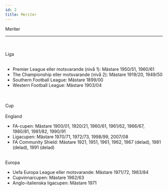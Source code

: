```yaml
---
id: 2
title: Meriter
---
```


<div> Meriter </div>

---
<br>
<br>
<div>Liga</div>
<br>
<ul>
  <li>Premier League eller motsvarande (nivå 1): Mästare 1950/51, 1960/61</li>
  <li>The Championship eller motsvarande (nivå 2): Mästare 1919/20, 1949/50</li>
  <li>Southern Football League: Mästare 1899/00</li>
  <li>Western Football League: Mästare 1903/04</li>
</ul>
<br>
<br>
<div>Cup </div>
<br>
<div> England</div>
<ul>
    <li>FA-cupen: Mästare 1900/01, 1920/21, 1960/61, 1961/62, 1966/67, 1980/81, 1981/82, 1990/91</li>
    <li>Ligacupen: Mästare 1970/71, 1972/73, 1998/99, 2007/08</li>
    <li>FA Community Shield: Mästare 1921, 1951, 1961, 1962, 1967 (delad), 1981 (delad), 1991 (delad)</li>
</ul>
<br>
<div>Europa</div>
<ul>
    <li>Uefa Europa League eller motsvarande: Mästare 1971/72, 1983/84</li>
    <li>Cupvinnarcupen: Mästare 1962/63</li>
    <li>Anglo-italienska ligacupen: Mästare 1971</li>
</ul>


